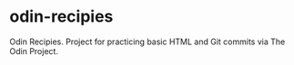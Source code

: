 # odin-recipies
Odin Recipies. Project for practicing basic HTML and Git commits via The Odin Project.
